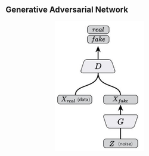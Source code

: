 Generative Adversarial Network
------------------------------

<p align="center"><img src="../../assets/vanilla_GAN.png" width="240"></p>
